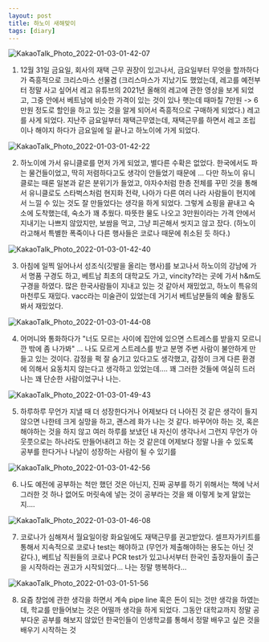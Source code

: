 ```yaml
---
layout: post
title: 하노이 새해맞이
tags: [diary]
---
```


![KakaoTalk_Photo_2022-01-03-01-42-07](https://user-images.githubusercontent.com/50545088/147882924-393ff1de-e864-48a2-a903-5e148b331b27.jpeg)


1. 12월 31일 금요일, 회사의 재택 근무 권장이 있고나서, 금요일부터 무엇을 할까하다가 즉흥적으로 크리스마스 선물겸 (크리스마스가 지났기도 했었는데, 레고를 예전부터 정말 사고 싶어서 레고 유튜브의 2021년 올해의 레고에 관한 영상을 보게 되었고, 그중 안에서 베트남에 비슷한 가격이 있는 것이 있나 햇는데 때마칠 7만원 -> 6만원 정도로 할인을 하고 있는 것을 알게 되어서 즉흥적으로 구매하게 되었다.) 레고를 사게 되었다. 지난주 금요일부터 재택근무였는데, 재택근무를 하면서 레고 조립이나 해야지 하다가 금요일에 일 끝나고 하노이에 가게 되었다. 

![KakaoTalk_Photo_2022-01-03-01-42-22](https://user-images.githubusercontent.com/50545088/147882940-86b85ae8-9a6b-47e4-870d-bbee5160f16f.jpeg)


2. 하노이에 가서 유니클로를 먼저 가게 되었고, 별다른 수확은 없었다. 한국에서도 파는 물건들이었고, 딱히 저렴하다고도 생각이 안들었기 때문에 ... 다만 하노이 유니클로는 때론 일본과 같은 분위기가 들었고, 야자수처럼 한층 전체를 꾸민 것을 통해서 유니클로도 스타벅스처럼 현지화 전략, 나아가 다른 여러 나라 사람들이 현지에서 느낄 수 있는 것도 잘 만들었다는 생각을 하게 되었다. 그렇게 쇼핑을 끝내고 숙소에 도착했는데, 숙소가 꽤 추웠다. 따뜻한 물도 나오고 3만원이라는 가격 안에서 지내기는 나쁘지 않았지만, 보쌈을 먹고, 그냥 피곤해서 씻지고 않고 잤다. (하노이라고해서 특별한 폭죽이나 다른 행사들은 코로나 때문에 취소된 듯 하다.)

![KakaoTalk_Photo_2022-01-03-01-42-40](https://user-images.githubusercontent.com/50545088/147882950-dafd66e3-d2f1-4fa0-9601-246b0fab46ed.jpeg)

3. 아침에 일찍 일어나서 성조식(깃발을 올리는 행사)를 보고나서 하노이의 강남에 가서 명품 구경도 하고, 베트남 최초의 대학교도 가고, vincity?라는 곳에 가서 h&m도 구경을 하였다. 많은 한국사람들이 지내고 있는 것 같아서 재밌었고, 하노이 특유의 마천루도 재밌다. vacc라는 미술관이 있었는데 거기서 베트남분들의 예술 활동도 봐서 재밌었다.


![KakaoTalk_Photo_2022-01-03-01-44-08](https://user-images.githubusercontent.com/50545088/147882962-11a8d402-3806-4b5b-9eab-76756d54b363.jpeg)



4. 어머니와 통화하다가 "너도 모르는 사이에 집안에 있으면 스트레스를 받을지 모르니깐 밖에 좀 나가봐" ... 나도 모르게 스트레스를 받고 분명 주변 사람이 불안하게 만들고 있는 것이다. 감정을 퍽 잘 숨기고 있다고도 생각했고, 감정이 크게 다른 환경에 의해서 요동치지 않는다고 생각하고 있었는데.... 꽤 그러한 것들에 여실히 드러나는 꽤 단순한 사람이었구나 나는.

![KakaoTalk_Photo_2022-01-03-01-49-43](https://user-images.githubusercontent.com/50545088/147883007-f0780a61-5978-40f8-a259-08f7732a1dce.jpeg)

5. 하루하루 무언가 지낼 때 더 성장한다거나 어제보다 더 나아진 것 같은 생각이 들지 않으면 나한테 크게 실망을 하고, 괜스레 화가 나는 것 같다. 바꾸어야 하는 것, 혹은 해야하는 것을 하지 않고 여러 하루를 보냈던 내 자신이 생각나서 그런지 무언가 아웃풋으로는 하나라도 만들어내려고 하는 것 같은데 어제보다 정말 나을 수 있도록 공부를 한다거나 나날이 성장하는 사람이 될 수 있기를

![KakaoTalk_Photo_2022-01-03-01-42-56](https://user-images.githubusercontent.com/50545088/147883017-3cb394eb-9cab-478d-8028-52e58ad90c29.jpeg)

6. 나도 예전에 공부하는 척만 했던 것은 아닌지, 진짜 공부를 하기 위해서는 책에 낙서 그러한 것 하나 없어도 머릿속에 넣는 것이 공부라는 것을 왜 이렇게 늦게 알았는지....

![KakaoTalk_Photo_2022-01-03-01-46-08](https://user-images.githubusercontent.com/50545088/147883029-1174ab29-5954-4f30-8a27-081f9a71a42e.jpeg)

7. 코로나가 심해져서 월요일이랑 화요일에도 재택근무를 권고받았다. 셀프자가키트를 통해서 지속적으로 코로나 test는 해야하고 (무언가 제출해야하는 용도는 아닌 것 같다.), 베트남 직원들의 코로나 PCR test가 있고나서부터 한국인 출장자들이 출근을 시작하라는 권고가 시작되었다... 나는 정말 행복하다...

![KakaoTalk_Photo_2022-01-03-01-51-56](https://user-images.githubusercontent.com/50545088/147883058-c5250b88-d16a-4e7f-a7d8-6d49a5368897.jpeg)

8. 요즘 창업에 관한 생각을 하면서 계속 pipe line 혹은 돈이 되는 것만 생각을 하였는데, 학교를 만들어보는 것은 어떨까 생각을 하게 되었다. 그동안 대학교까지 정말 공부다운 공부를 해보지 않았던 한국인들이 인생학교를 통해서 정말 배우고 싶은 것을 배우기 시작하는 것